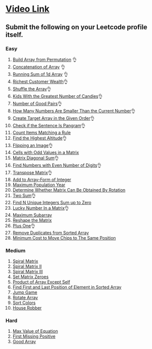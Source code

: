 # [Video Link](https://youtu.be/n60Dn0UsbEk)

## Submit the following on your Leetcode profile itself.

### Easy
1. [Build Array from Permutation](https://leetcode.com/problems/build-array-from-permutation/) 👌
2. [Concatenation of Array](https://leetcode.com/problems/concatenation-of-array/) 👌
3. [Running Sum of 1d Array](https://leetcode.com/problems/running-sum-of-1d-array/) 👌
4. [Richest Customer Wealth](https://leetcode.com/problems/richest-customer-wealth/)👌
5. [Shuffle the Array](https://leetcode.com/problems/shuffle-the-array/)👌
6. [Kids With the Greatest Number of Candies](https://leetcode.com/problems/kids-with-the-greatest-number-of-candies/)👌
7. [Number of Good Pairs](https://leetcode.com/problems/number-of-good-pairs/)👌
8. [How Many Numbers Are Smaller Than the Current Number](https://leetcode.com/problems/how-many-numbers-are-smaller-than-the-current-number/)👌
9. [Create Target Array in the Given Order](https://leetcode.com/problems/create-target-array-in-the-given-order/)👌
10. [Check if the Sentence Is Pangram](https://leetcode.com/problems/check-if-the-sentence-is-pangram/)👌
11. [Count Items Matching a Rule](https://leetcode.com/problems/count-items-matching-a-rule/)
12. [Find the Highest Altitude](https://leetcode.com/problems/find-the-highest-altitude/)👌
13. [Flipping an Image](https://leetcode.com/problems/flipping-an-image/)👌
14. [Cells with Odd Values in a Matrix](https://leetcode.com/problems/cells-with-odd-values-in-a-matrix/)
15. [Matrix Diagonal Sum](https://leetcode.com/problems/matrix-diagonal-sum/)👌
16. [Find Numbers with Even Number of Digits](https://leetcode.com/problems/find-numbers-with-even-number-of-digits/)👌
17. [Transpose Matrix](https://leetcode.com/problems/transpose-matrix/)👌
18. [Add to Array-Form of Integer](https://leetcode.com/problems/add-to-array-form-of-integer/)
19. [Maximum Population Year](https://leetcode.com/problems/maximum-population-year/)
20. [Determine Whether Matrix Can Be Obtained By Rotation](https://leetcode.com/problems/determine-whether-matrix-can-be-obtained-by-rotation/)
21. [Two Sum](https://leetcode.com/problems/two-sum/)👌
22. [Find N Unique Integers Sum up to Zero](https://leetcode.com/problems/find-n-unique-integers-sum-up-to-zero/)
23. [Lucky Number In a Matrix](https://leetcode.com/problems/lucky-numbers-in-a-matrix/)👌
24. [Maximum Subarray](https://leetcode.com/problems/maximum-subarray/)
25. [Reshape the Matrix](https://leetcode.com/problems/reshape-the-matrix/)
26. [Plus One](https://leetcode.com/problems/plus-one/)👌
27. [Remove Duplicates from Sorted Array](https://leetcode.com/problems/remove-duplicates-from-sorted-array/)
28. [Minimum Cost to Move Chips to The Same Position](https://leetcode.com/problems/minimum-cost-to-move-chips-to-the-same-position/)

### Medium
1. [Spiral Matrix](https://leetcode.com/problems/spiral-matrix/)
2. [Spiral Matrix II](https://leetcode.com/problems/spiral-matrix-ii/)
3. [Spiral Matrix III](https://leetcode.com/problems/spiral-matrix-iii/)
4. [Set Matrix Zeroes](https://leetcode.com/problems/set-matrix-zeroes/)
5. [Product of Array Except Self](https://leetcode.com/problems/product-of-array-except-self/)
6. [Find First and Last Position of Element in Sorted Array](https://leetcode.com/problems/find-first-and-last-position-of-element-in-sorted-array/)
7. [Jump Game](https://leetcode.com/problems/jump-game/)
8. [Rotate Array](https://leetcode.com/problems/rotate-array/)
9. [Sort Colors](https://leetcode.com/problems/sort-colors/)
10. [House Robber](https://leetcode.com/problems/house-robber/)

### Hard
1. [Max Value of Equation](https://leetcode.com/problems/max-value-of-equation/)
2. [First Missing Positive](https://leetcode.com/problems/first-missing-positive/)
3. [Good Array](https://leetcode.com/problems/check-if-it-is-a-good-array/)
